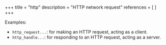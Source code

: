 +++
title = "http"
description = "HTTP network request"
references = [ ]
+++

Examples:

- `http_request...`: for making an HTTP request, acting as a client.
- `http_handle...`: for responding to an HTTP request, acting as a server.
